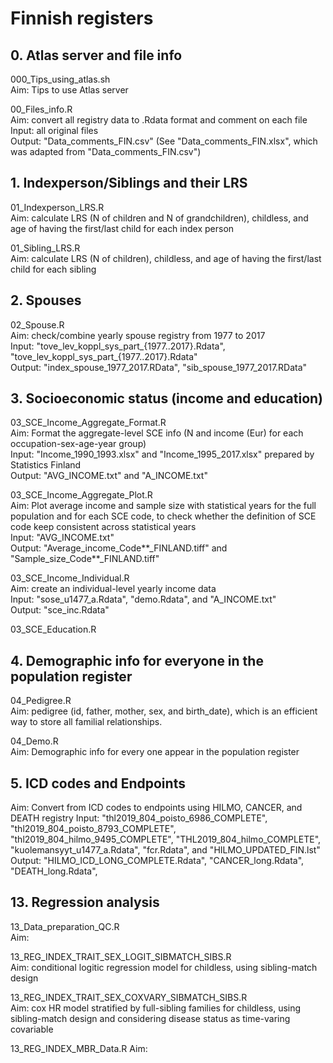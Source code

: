 # Finnish registers


## 0. Atlas server and file info  
000_Tips_using_atlas.sh  
Aim: Tips to use Atlas server  

00_Files_info.R  
Aim: convert all registry data to .Rdata format and comment on each file  
Input: all original files  
Output: "Data_comments_FIN.csv" (See "Data_comments_FIN.xlsx", which was adapted from "Data_comments_FIN.csv")  


## 1. Indexperson/Siblings and their LRS
01_Indexperson_LRS.R  
Aim: calculate LRS (N of children and N of grandchildren), childless, and age of having the first/last child for each index person   

01_Sibling_LRS.R  
Aim: calculate LRS (N of children), childless, and age of having the first/last child for each sibling   
  


## 2. Spouses
02_Spouse.R  
Aim: check/combine yearly spouse registry from 1977 to 2017   
Input: "tove_lev_koppl_sys_part_{1977..2017}.Rdata", "tove_lev_koppl_sys_part_{1977..2017}.Rdata"    
Output: "index_spouse_1977_2017.RData", "sib_spouse_1977_2017.RData"    


## 3. Socioeconomic status (income and education)
03_SCE_Income_Aggregate_Format.R  
Aim: Format the aggregate-level SCE info (N and income (Eur) for each occupation-sex-age-year group)  
Input: "Income_1990_1993.xlsx" and "Income_1995_2017.xlsx" prepared by Statistics Finland  
Output: "AVG_INCOME.txt" and "A_INCOME.txt"  

03_SCE_Income_Aggregate_Plot.R  
Aim: Plot average income and sample size with statistical years for the full population and for each SCE code, to check whether the definition of SCE code keep consistent across statistical years  
Input: "AVG_INCOME.txt"  
Output: "Average_income_Code**_FINLAND.tiff" and "Sample_size_Code**_FINLAND.tiff"  

03_SCE_Income_Individual.R  
Aim: create an individual-level yearly income data  
Input: "sose_u1477_a.Rdata", "demo.Rdata", and "A_INCOME.txt"  
Output: "sce_inc.Rdata"  

03_SCE_Education.R  


## 4. Demographic info for everyone in the population register
04_Pedigree.R  
Aim: pedigree (id, father, mother, sex, and birth_date), which is an efficient way to store all familial relationships. 

04_Demo.R  
Aim: Demographic info for every one appear in the population register    



## 5. ICD codes and Endpoints  
Aim: Convert from ICD codes to endpoints using HILMO, CANCER, and DEATH registry
Input: "thl2019_804_poisto_6986_COMPLETE", "thl2019_804_poisto_8793_COMPLETE", "thl2019_804_hilmo_9495_COMPLETE", "THL2019_804_hilmo_COMPLETE", "kuolemansyyt_u1477_a.Rdata", "fcr.Rdata", and "HILMO_UPDATED_FIN.lst"
Output: "HILMO_ICD_LONG_COMPLETE.Rdata", "CANCER_long.Rdata", "DEATH_long.Rdata",



## 13. Regression analysis
13_Data_preparation_QC.R  
Aim: 

13_REG_INDEX_TRAIT_SEX_LOGIT_SIBMATCH_SIBS.R   
Aim: conditional logitic regression model for childless, using sibling-match design

13_REG_INDEX_TRAIT_SEX_COXVARY_SIBMATCH_SIBS.R   
Aim: cox HR model stratified by full-sibling families for childless, using sibling-match design and considering disease status as time-varing covariable

13_REG_INDEX_MBR_Data.R 
Aim: 

